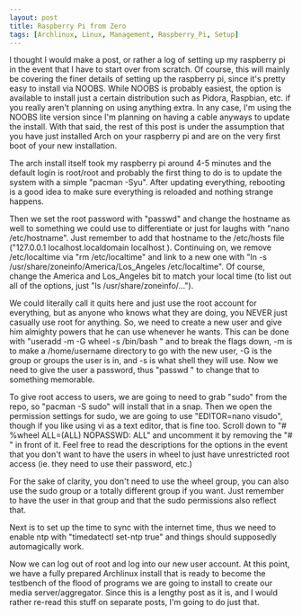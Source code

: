 ```yaml
---
layout: post
title: Raspberry Pi from Zero
tags: [Archlinux, Linux, Management, Raspberry_Pi, Setup]
---
```


I thought I would make a post, or rather a log of setting up my raspberry pi in the event that I have to start over from scratch. Of course, this will mainly be covering the finer details of setting up the raspberry pi, since it's pretty easy to install via NOOBS. While NOOBS is probably easiest, the option is available to install just a certain distribution such as Pidora, Raspbian, etc. if you really aren't planning on using anything extra. In any case, I'm using the NOOBS lite version since I'm planning on having a cable anyways to update the install. With that said, the rest of this post is under the assumption that you have just installed Arch on your raspberry pi and are on the very first boot of your new installation.

The arch install itself took my raspberry pi around 4-5 minutes and the default login is root/root and probably the first thing to do is to update the system with a simple "pacman -Syu". After updating everything, rebooting is a good idea to make sure everything is reloaded and nothing strange happens.

Then we set the root password with "passwd" and change the hostname as well to something we could use to differentiate or just for laughs with "nano /etc/hostname". Just remember to add that hostname to the /etc/hosts file ("127.0.0.1 localhost.localdomain localhost <hostname>).
Continuing on, we remove /etc/localtime via "rm /etc/localtime" and link to a new one with "ln -s /usr/share/zoneinfo/America/Los_Angeles /etc/localtime". Of course, change the America and Los_Angeles bit to match your local time (to list out all of the options, just "ls /usr/share/zoneinfo/...").

We could literally call it quits here and just use the root account for everything, but as anyone who knows what they are doing, you NEVER just casually use root for anything. So, we need to create a new user and give him almighty powers that he can use whenever he wants. This can be done with "useradd -m -G wheel -s /bin/bash <username>" and to break the flags down, -m is to make a /home/username directory to go with the new user, -G is the group or groups the user is in, and -s is what shell they will use. Now we need to give the user a password, thus "passwd <username>" to change that to something memorable.

To give root access to users, we are going to need to grab "sudo" from the repo, so "pacman -S sudo" will install that in a snap. Then we open the permission settings for sudo, we are going to use "EDITOR=nano visudo", though if you like using vi as a text editor, that is fine too. Scroll down to "# %wheel ALL=(ALL) NOPASSWD: ALL" and uncomment it by removing the "# " in front of it. Feel free to read the descriptions for the options in the event that you don't want to have the users in wheel to just have unrestricted root access (ie. they need to use their password, etc.)

For the sake of clarity, you don't need to use the wheel group, you can also use the sudo group or a totally different group if you want. Just remember to have the user in that group and that the sudo permissions also reflect that.

Next is to set up the time to sync with the internet time, thus we need to enable ntp with "timedatectl set-ntp true" and things should supposedly automagically work.

Now we can log out of root and log into our new user account. At this point, we have a fully prepared Archlinux install that is ready to become the testbench of the flood of programs we are going to install to create our media server/aggregator. Since this is a lengthy post as it is, and I would rather re-read this stuff on separate posts, I'm going to do just that.
